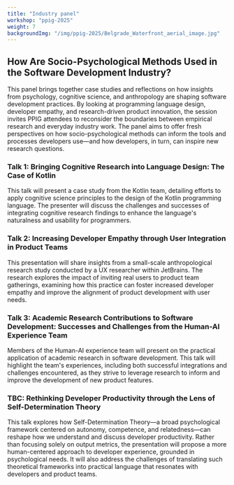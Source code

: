 ```yaml
---
title: "Industry panel"
workshop: "ppig-2025"
weight: 7
backgroundImg: "/img/ppig-2025/Belgrade_Waterfront_aerial_image.jpg"
---
```


## ​How Are Socio-Psychological Methods Used in the Software Development Industry?

This panel brings together case studies and reflections on how insights from psychology, cognitive science, and anthropology are shaping software development practices. By looking at programming language design, developer empathy, and research-driven product innovation, the session invites PPIG attendees to reconsider the boundaries between empirical research and everyday industry work. The panel aims to offer fresh perspectives on how socio-psychological methods can inform the tools and processes developers use—and how developers, in turn, can inspire new research questions.

### Talk 1: Bringing Cognitive Research into Language Design: The Case of Kotlin

This talk will present a case study from the Kotlin team, detailing efforts to apply cognitive science principles to the design of the Kotlin programming language. The presenter will discuss the challenges and successes of integrating cognitive research findings to enhance the language's naturalness and usability for programmers.

### Talk 2: Increasing Developer Empathy through User Integration in Product Teams

This presentation will share insights from a small-scale anthropological research study conducted by a UX researcher within JetBrains. The research explores the impact of inviting real users to product team gatherings, examining how this practice can foster increased developer empathy and improve the alignment of product development with user needs.

### Talk 3: Academic Research Contributions to Software Development: Successes and Challenges from the Human-AI Experience Team

Members of the Human-AI experience team will present on the practical application of academic research in software development. This talk will highlight the team's experiences, including both successful integrations and challenges encountered, as they strive to leverage research to inform and improve the development of new product features.

### TBC: Rethinking Developer Productivity through the Lens of Self-Determination Theory

This talk explores how Self-Determination Theory—a broad psychological framework centered on autonomy, competence, and relatedness—can reshape how we understand and discuss developer productivity. Rather than focusing solely on output metrics, the presentation will propose a more human-centered approach to developer experience, grounded in psychological needs. It will also address the challenges of translating such theoretical frameworks into practical language that resonates with developers and product teams.
